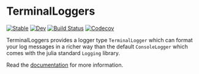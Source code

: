 # TerminalLoggers

[![Stable](https://img.shields.io/badge/docs-stable-blue.svg)](https://c42f.github.io/TerminalLoggers.jl/stable)
[![Dev](https://img.shields.io/badge/docs-dev-blue.svg)](https://c42f.github.io/TerminalLoggers.jl/dev)
[![Build Status](https://github.com/c42f/TerminalLoggers.jl/workflows/CI/badge.svg)](https://github.com/c42f/TerminalLoggers.jl/actions?query=workflow%3ACI)
[![Codecov](https://codecov.io/gh/c42f/TerminalLoggers.jl/branch/master/graph/badge.svg)](https://codecov.io/gh/c42f/TerminalLoggers.jl)

TerminalLoggers provides a logger type `TerminalLogger` which can format your
log messages in a richer way than the default `ConsoleLogger` which comes with
the julia standard `Logging` library.

Read the [documentation](https://c42f.github.io/TerminalLoggers.jl/stable) for
more information.
